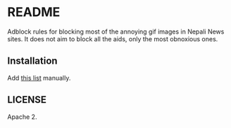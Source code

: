 # README

Adblock rules for blocking most of the annoying gif images in Nepali News sites.
It does not aim to block all the aids, only the most obnoxious ones.

## Installation

Add
[this list](https://dineshdb.github.io/adblocklist/filters/nepali-news-filters.txt)
manually.

## LICENSE

Apache 2.
